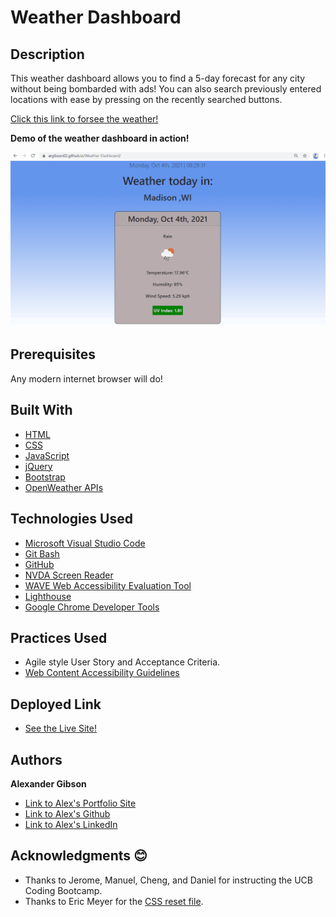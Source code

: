 # Weather Dashboard
## Description

This weather dashboard allows you to find a 5-day forecast for any city without being bombarded with ads! You can also search previously entered locations with ease by pressing on the recently searched buttons.

[Click this link to forsee the weather!](https://argibson02.github.io/Weather-Dashboard/)
 <br />

**Demo of the weather dashboard in action!**

![Demo of the weather dashboard in action](https://github.com/argibson02/Weather-Dashboard/blob/main/images/demo-weather.gif?raw=true)



## Prerequisites
Any modern internet browser will do!

## Built With

* [HTML](https://developer.mozilla.org/en-US/docs/Web/HTML)
* [CSS](https://developer.mozilla.org/en-US/docs/Web/CSS)
* [JavaScript](https://developer.mozilla.org/en-US/docs/Web/JavaScript)
* [jQuery](https://api.jquery.com/)
* [Bootstrap](https://getbootstrap.com/)
* [OpenWeather APIs](https://openweathermap.org/api) 


## Technologies Used

* [Microsoft Visual Studio Code](https://code.visualstudio.com/)
* [Git Bash](https://git-scm.com/downloads)
* [GitHub](https://github.com/)
* [NVDA Screen Reader](https://www.nvaccess.org/)
* [WAVE Web Accessibility Evaluation Tool](https://wave.webaim.org/)
* [Lighthouse](https://developers.google.com/web/tools/lighthouse/)
* [Google Chrome Developer Tools](https://developer.chrome.com/docs/devtools/)

## Practices Used

* Agile style User Story and Acceptance Criteria.
* [Web Content Accessibility Guidelines](https://www.w3.org/WAI/standards-guidelines/wcag/)

## Deployed Link

* [See the Live Site!](https://argibson02.github.io/Weather-Dashboard/)

## Authors

**Alexander Gibson** 

- [Link to Alex's Portfolio Site](https://argibson02.github.io/)
- [Link to Alex's Github](https://github.com/argibson02)
- [Link to Alex's LinkedIn](www.linkedin.com/in/alexander-gibson-1b0bb6105)

## Acknowledgments 😊

- Thanks to Jerome, Manuel, Cheng, and Daniel for instructing the UCB Coding Bootcamp.
- Thanks to Eric Meyer for the [CSS reset file](https://meyerweb.com/eric/tools/css/reset/).
